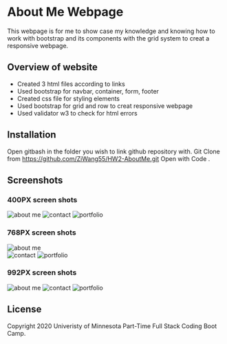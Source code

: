 # About Me Webpage #

This webpage is for me to show case my knowledge and knowing how to work with bootstrap and its components with the grid system to creat a responsive webpage.

## Overview of website ##

* Created 3 html files according to links
* Used bootstrap for navbar, container, form, footer
* Created css file for styling elements
* Used bootstrap for grid and row to creat responsive webpage
* Used validator w3 to check for html errors

## Installation ##

Open gitbash in the folder you wish to link github repository with.
Git Clone from https://github.com/ZiWang55/HW2-AboutMe.git
Open with Code .

## Screenshots ##

 ### 400PX screen shots ###
 ![about me](https://github.com/ZiWang55/HW2-AboutMe/blob/main/Assets/Images/400aboutme.png?raw=true)
 ![contact](https://github.com/ZiWang55/HW2-AboutMe/blob/main/Assets/Images/400contact.png?raw=true)
 ![portfolio](https://github.com/ZiWang55/HW2-AboutMe/blob/main/Assets/Images/400portfolio.png?raw=true)

 ### 768PX screen shots ###
 ![about me](https://github.com/ZiWang55/HW2-AboutMe/blob/main/Assets/Images/768aboutme.png?raw=true)  
 ![contact](https://github.com/ZiWang55/HW2-AboutMe/blob/main/Assets/Images/768contact.png?raw=true) 
 ![portfolio](https://github.com/ZiWang55/HW2-AboutMe/blob/main/Assets/Images/768portfolio.png?raw=true) 
 
 ### 992PX screen shots ###
 ![about me](https://github.com/ZiWang55/HW2-AboutMe/blob/main/Assets/Images/992aboutme.png?raw=true) 
 ![contact](https://github.com/ZiWang55/HW2-AboutMe/blob/main/Assets/Images/992contact.html.png?raw=true)
 ![portfolio](https://github.com/ZiWang55/HW2-AboutMe/blob/main/Assets/Images/992portfolio.png?raw=true) 

## License ##
Copyright 2020 Univeristy of Minnesota Part-Time Full Stack Coding Boot Camp.
